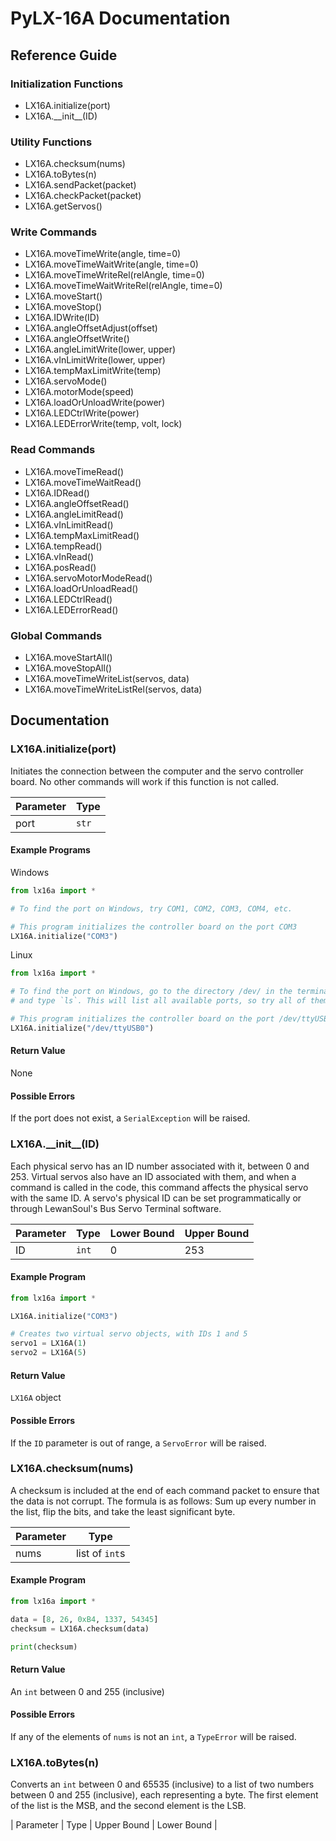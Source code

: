 # PyLX-16A Documentation

## Reference Guide

### Initialization Functions
* LX16A.initialize(port)
* LX16A.\_\_init\_\_(ID)

### Utility Functions
* LX16A.checksum(nums)
* LX16A.toBytes(n)
* LX16A.sendPacket(packet)
* LX16A.checkPacket(packet)
* LX16A.getServos()

### Write Commands
* LX16A.moveTimeWrite(angle, time=0)
* LX16A.moveTimeWaitWrite(angle, time=0)
* LX16A.moveTimeWriteRel(relAngle, time=0)
* LX16A.moveTimeWaitWriteRel(relAngle, time=0)
* LX16A.moveStart()
* LX16A.moveStop()
* LX16A.IDWrite(ID)
* LX16A.angleOffsetAdjust(offset)
* LX16A.angleOffsetWrite()
* LX16A.angleLimitWrite(lower, upper)
* LX16A.vInLimitWrite(lower, upper)
* LX16A.tempMaxLimitWrite(temp)
* LX16A.servoMode()
* LX16A.motorMode(speed)
* LX16A.loadOrUnloadWrite(power)
* LX16A.LEDCtrlWrite(power)
* LX16A.LEDErrorWrite(temp, volt, lock)

### Read Commands
* LX16A.moveTimeRead()
* LX16A.moveTimeWaitRead()
* LX16A.IDRead()
* LX16A.angleOffsetRead()
* LX16A.angleLimitRead()
* LX16A.vInLimitRead()
* LX16A.tempMaxLimitRead()
* LX16A.tempRead()
* LX16A.vInRead()
* LX16A.posRead()
* LX16A.servoMotorModeRead()
* LX16A.loadOrUnloadRead()
* LX16A.LEDCtrlRead()
* LX16A.LEDErrorRead()


### Global Commands
* LX16A.moveStartAll()
* LX16A.moveStopAll()
* LX16A.moveTimeWriteList(servos, data)
* LX16A.moveTimeWriteListRel(servos, data)

## Documentation

### LX16A.initialize(port)
Initiates the connection between the computer and the servo controller board. No other commands will work if this function is not called.

| Parameter | Type   |
| --------- | ------ |
| port      | `str`  |

#### Example Programs
Windows
```python
from lx16a import *

# To find the port on Windows, try COM1, COM2, COM3, COM4, etc.

# This program initializes the controller board on the port COM3
LX16A.initialize("COM3")
```

Linux
```python
from lx16a import *

# To find the port on Windows, go to the directory /dev/ in the terminal,
# and type `ls`. This will list all available ports, so try all of them

# This program initializes the controller board on the port /dev/ttyUSB0
LX16A.initialize("/dev/ttyUSB0")
```

#### Return Value
None

#### Possible Errors
If the port does not exist, a `SerialException` will be raised.

### LX16A.\_\_init\_\_(ID)
Each physical servo has an ID number associated with it, between 0 and 253. Virtual servos also have an ID associated with them, and when a command is called in the code, this command affects the physical servo with the same ID. A servo's physical ID can be set programmatically or through LewanSoul's Bus Servo Terminal software.

| Parameter | Type   | Lower Bound | Upper Bound |
| --------- | ------ | ----------- | ----------- |
| ID        | `int`  | 0           | 253         |

#### Example Program
```python
from lx16a import *

LX16A.initialize("COM3")

# Creates two virtual servo objects, with IDs 1 and 5
servo1 = LX16A(1)
servo2 = LX16A(5)
```

#### Return Value
`LX16A` object

#### Possible Errors
If the `ID` parameter is out of range, a `ServoError` will be raised.

### LX16A.checksum(nums)
A checksum is included at the end of each command packet to ensure that the data is not corrupt. The formula is as follows: Sum up every number in the list, flip the bits, and take the least significant byte.

| Parameter | Type           |
| --------- | -------------- |
| nums      | list of `int`s |

#### Example Program
```python
from lx16a import *

data = [8, 26, 0xB4, 1337, 54345]
checksum = LX16A.checksum(data)

print(checksum)
```

#### Return Value
An `int` between 0 and 255 (inclusive)

#### Possible Errors
If any of the elements of `nums` is not an `int`, a `TypeError` will be raised.

### LX16A.toBytes(n)
Converts an `int` between 0 and 65535 (inclusive) to a list of two numbers between 0 and 255 (inclusive), each representing a byte. The first element of the list is the MSB, and the second element is the LSB.

| Parameter | Type | Upper Bound | Lower Bound |
